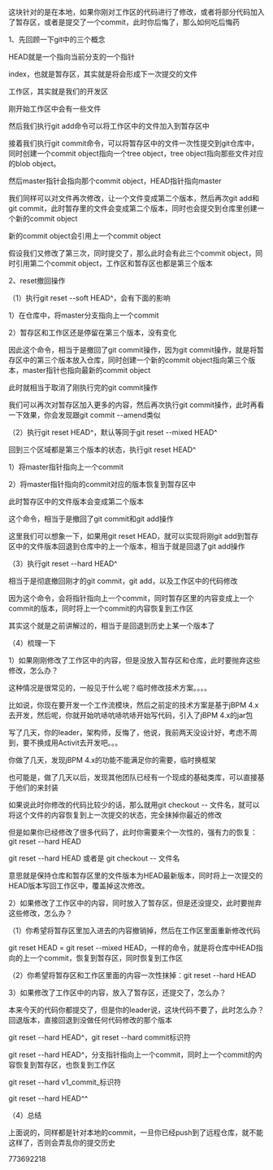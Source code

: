 
这块针对的是在本地，如果你刚对工作区的代码进行了修改，或者将部分代码加入了暂存区，或者是提交了一个commit，此时你后悔了，那么如何吃后悔药

 

1、先回顾一下git中的三个概念

 

HEAD就是一个指向当前分支的一个指针

 

index，也就是暂存区，其实就是将会形成下一次提交的文件

 

工作区，其实就是我们的开发区

 

刚开始工作区中会有一些文件

 

然后我们执行git add命令可以将工作区中的文件加入到暂存区中

 

接着我们执行git commit命令，可以将暂存区中的文件一次性提交到git仓库中，同时创建一个commit object指向一个tree object，tree object指向那些文件对应的blob object。

 

然后master指针会指向那个commit object，HEAD指针指向master

 

我们同样可以对文件再次修改，让一个文件变成第二个版本，然后再次git add和git commit，此时暂存里的文件会变成第二个版本，同时也会提交到仓库里创建一个新的commit object

 

新的commit object会引用上一个commit object

 

假设我们又修改了第三次，同时提交了，那么此时会有此三个commit object，同时引用第二个commit object，工作区和暂存区也都是第三个版本

 

2、reset撤回操作

 

（1）执行git reset --soft HEAD^，会有下面的影响

 

1）在仓库中，将master分支指向上一个commit

2）暂存区和工作区还是停留在第三个版本，没有变化

 

因此这个命令，相当于是撤回了git commit操作，因为git commit操作，就是将暂存区中的第三个版本放入仓库，同时创建一个新的commit object指向第三个版本，master指针也指向最新的commit object

 

此时就相当于取消了刚执行完的git commit操作

 

我们可以再次对暂存区加入更多的内容，然后再次执行git commit操作，此时再看一下效果，你会发现跟git commit --amend类似

 

（2）执行git reset HEAD^，默认等同于git reset --mixed HEAD^

 

回到三个区域都是第三个版本的状态，执行git reset HEAD^

 

1）将master指针指向上一个commit

2）将master指针指向的commit对应的版本恢复到暂存区中

 

此时暂存区中的文件版本会变成第二个版本

 

这个命令，相当于是撤回了git commit和git add操作

 

这里我们可以想象一下，如果用git reset HEAD，就可以实现将刚git add到暂存区中的文件版本回退到仓库中的上一个版本，相当于就是回退了git add操作

 

（3）执行git reset --hard HEAD^

 

相当于是彻底撤回刚才的git commit，git add，以及工作区中的代码修改

 

因为这个命令，会将指针指向上一个commit，同时暂存区里的内容变成上一个commit的版本，同时将上一个commit的内容恢复到工作区

 

其实这个就是之前讲解过的，相当于是回退到历史上某一个版本了

 

（4）梳理一下

 

1）如果刚刚修改了工作区中的内容，但是没放入暂存区和仓库，此时要抛弃这些修改，怎么办？

 

这种情况是很常见的，一般见于什么呢？临时修改技术方案。。。。

 

比如说，你现在要开发一个工作流模块，然后之前定的技术方案是基于jBPM 4.x去开发，然后呢，你就开始吭哧吭哧吭哧开始写代码，引入了jBPM 4.x的jar包

 

写了几天，你的leader，架构师，反悔了，他说，我前两天没设计好，考虑不周到，要不换成用Activit去开发吧。。。

 

你做了几天，发现jBPM 4.x的功能不能满足你的需要，临时换框架

 

也可能是，做了几天以后，发现其他团队已经有一个现成的基础类库，可以直接基于他们的来封装

 

如果说此时你修改的代码比较少的话，那么就用git checkout -- 文件名，就可以将这个文件的内容恢复到上一次提交的状态，完全抹掉你最近的修改

 

但是如果你已经修改了很多代码了，此时你需要来个一次性的，强有力的恢复：git reset --hard HEAD

 

git reset --hard HEAD 或者是 git checkout -- 文件名

 

意思就是保持仓库和暂存区里的文件版本为HEAD最新版本，同时将上一次提交的HEAD版本写回工作区中，覆盖掉这次修改。

 

2）如果修改了工作区中的内容，同时放入了暂存区，但是还没提交，此时要抛弃这些修改，怎么办？

 

（1）你希望将暂存区里加入进去的内容撤销掉，然后在工作区里面重新修改代码

 

git reset HEAD = git reset --mixed HEAD，一样的命令，就是将仓库中HEAD指向的上一个commit，恢复到暂存区，同时恢复到工作区

 

（2）你希望将暂存区和工作区里面的内容一次性抹掉：git reset --hard HEAD

 

3）如果修改了工作区中的内容，放入了暂存区，还提交了，怎么办？

 

本来今天的代码你都提交了，但是你的leader说，这块代码不要了，此时怎么办？回退版本，直接回退到没做任何代码修改的那个版本

 

git reset --hard HEAD^，git reset --hard commit标识符

 

git reset --hard HEAD^，分支指针指向上一个commit，同时上一个commit的内容恢复到暂存区，也恢复到工作区

 

git reset --hard v1_commit_标识符

 

git reset --hard HEAD^^

 

（4）总结

 

上面说的，同样都是针对本地的commit，一旦你已经push到了远程仓库，就不能这样了，否则会弄乱你的提交历史

 

 

 

 

 

 

 

 

 

 

 

 

 

773692218